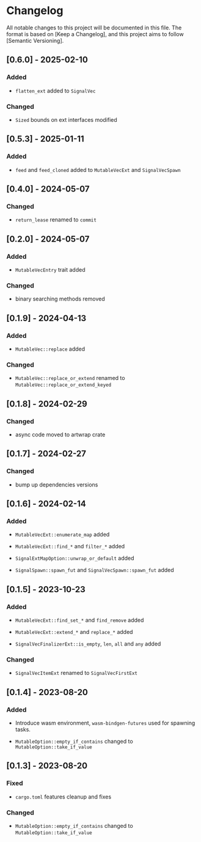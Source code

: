 # Changelog

All notable changes to this project will be documented in this file. The
format is based on [Keep a Changelog], and this project aims to follow
[Semantic Versioning].

## [0.6.0] - 2025-02-10

### Added

- `flatten_ext` added to `SignalVec`

### Changed

- `Sized` bounds on ext interfaces modified

## [0.5.3] - 2025-01-11

### Added

- `feed` and `feed_cloned` added to `MutableVecExt` and `SignalVecSpawn`

## [0.4.0] - 2024-05-07

### Changed

- `return_lease` renamed to `commit`

## [0.2.0] - 2024-05-07

### Added

- `MutableVecEntry` trait added

### Changed

- binary searching methods removed

## [0.1.9] - 2024-04-13

### Added

- `MutableVec::replace` added

### Changed

- `MutableVec::replace_or_extend` renamed to `MutableVec::replace_or_extend_keyed`

## [0.1.8] - 2024-02-29

### Changed

- async code moved to artwrap crate

## [0.1.7] - 2024-02-27

### Changed

- bump up dependencies versions

## [0.1.6] - 2024-02-14

### Added

- `MutableVecExt::enumerate_map` added

- `MutableVecExt::find_*` and `filter_*` added

- `SignalExtMapOption::unwrap_or_default` added

- `SignalSpawn::spawn_fut` and `SignalVecSpawn::spawn_fut` added

## [0.1.5] - 2023-10-23

### Added

- `MutableVecExt::find_set_*` and `find_remove` added

- `MutableVecExt::extend_*` and `replace_*` added

- `SignalVecFinalizerExt::is_empty`, `len`, `all` and `any` added

### Changed

- `SignalVecItemExt` renamed to `SignalVecFirstExt`

## [0.1.4] - 2023-08-20

### Added

- Introduce wasm environment, `wasm-bindgen-futures` used for spawning tasks.

- `MutableOption::empty_if_contains` changed to `MutableOption::take_if_value`

## [0.1.3] - 2023-08-20

### Fixed

- `cargo.toml` features cleanup and fixes

### Changed

- `MutableOption::empty_if_contains` changed to `MutableOption::take_if_value`
